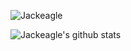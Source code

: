 <img src="https://komarev.com/ghpvc/?username=Jackeagle&style=flat-square" alt="Jackeagle" /><br>

![Jackeagle's github stats](https://github-readme-stats.vercel.app/api?username=Jackeagle&show_icons=true&theme=chartreuse-dark&include_all_commits=true&count_private=true)
